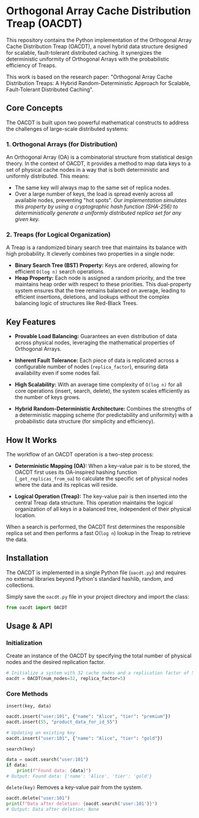 
# Orthogonal Array Cache Distribution Treap (OACDT)

This repository contains the Python implementation of the Orthogonal Array Cache Distribution Treap (OACDT), a novel hybrid data structure designed for scalable, fault-tolerant distributed caching. It synergizes the deterministic uniformity of Orthogonal Arrays with the probabilistic efficiency of Treaps.

This work is based on the research paper: "Orthogonal Array Cache Distribution Treaps: A Hybrid Random-Deterministic Approach for Scalable, Fault-Tolerant Distributed Caching".

## Core Concepts
The OACDT is built upon two powerful mathematical constructs to address the challenges of large-scale distributed systems:
### 1. Orthogonal Arrays (for Distribution)
An Orthogonal Array (OA) is a combinatorial structure from statistical design theory. In the context of OACDT, it provides a method to map data keys to a set of physical cache nodes in a way that is both deterministic and uniformly distributed. This means:
* The same key will always map to the same set of replica nodes.
* Over a large number of keys, the load is spread evenly across all available nodes, preventing "hot spots".
*Our implementation simulates this property by using a cryptographic hash function (SHA-256) to deterministically generate a uniformly distributed replica set for any given key.*
### 2. Treaps (for Logical Organization)
A Treap is a randomized binary search tree that maintains its balance with high probability. It cleverly combines two properties in a single node:
* **Binary Search Tree (BST) Property:** Keys are ordered, allowing for efficient `O(log n)` search operations.
* **Heap Property:** Each node is assigned a random priority, and the tree maintains heap order with respect to these priorities.
This dual-property system ensures that the tree remains balanced on average, leading to efficient insertions, deletions, and lookups without the complex balancing logic of structures like Red-Black Trees.



## Key Features
* **Provable Load Balancing:** Guarantees an even distribution of data across physical nodes, leveraging the mathematical properties of Orthogonal Arrays.

* **Inherent Fault Tolerance:** Each piece of data is replicated across a configurable number of nodes (`replica_factor`), ensuring data availability even if some nodes fail.

* **High Scalability:** With an average time complexity of `O(log n)` for all core operations (insert, search, delete), the system scales efficiently as the number of keys grows.

* **Hybrid Random-Deterministic Architecture:** Combines the strengths of a deterministic mapping scheme (for predictability and uniformity) with a probabilistic data structure (for simplicity and efficiency).
## How It Works
The workflow of an OACDT operation is a two-step process:

* **Deterministic Mapping (OA):** When a key-value pair is to be stored, the OACDT first uses its OA-inspired hashing function (`_get_replicas_from_oa`) to calculate the specific set of physical nodes where the data and its replicas will reside.

* **Logical Operation (Treap):** The key-value pair is then inserted into the central Treap data structure. This operation maintains the logical organization of all keys in a balanced tree, independent of their physical location.

When a search is performed, the OACDT first determines the responsible replica set and then performs a fast O(`log n`) lookup in the Treap to retrieve the data.
## Installation
The OACDT is implemented in a single Python file (`oacdt.py`) and requires no external libraries beyond Python's standard hashlib, random, and collections.

Simply save the `oacdt.py` file in your project directory and import the class:
```python
from oacdt import OACDT
```
## Usage & API
### Initialization

Create an instance of the OACDT by specifying the total number of physical nodes and the desired replication factor.
```python
# Initialize a system with 32 cache nodes and a replication factor of 5
oacdt = OACDT(num_nodes=32, replica_factor=5)
```

### Core Methods
`insert(key, data)`
```python
oacdt.insert("user:101", {"name": "Alice", "tier": "premium"})
oacdt.insert(55, "product_data_for_id_55")

# Updating an existing key
oacdt.insert("user:101", {"name": "Alice", "tier": "gold"})
```

`search(key)`
```python
data = oacdt.search("user:101")
if data:
    print(f"Found data: {data}")
# Output: Found data: {'name': 'Alice', 'tier': 'gold'}
```
`delete(key)`
Removes a key-value pair from the system.
```python
oacdt.delete("user:101")
print(f"Data after deletion: {oacdt.search('user:101')}")
# Output: Data after deletion: None
```


